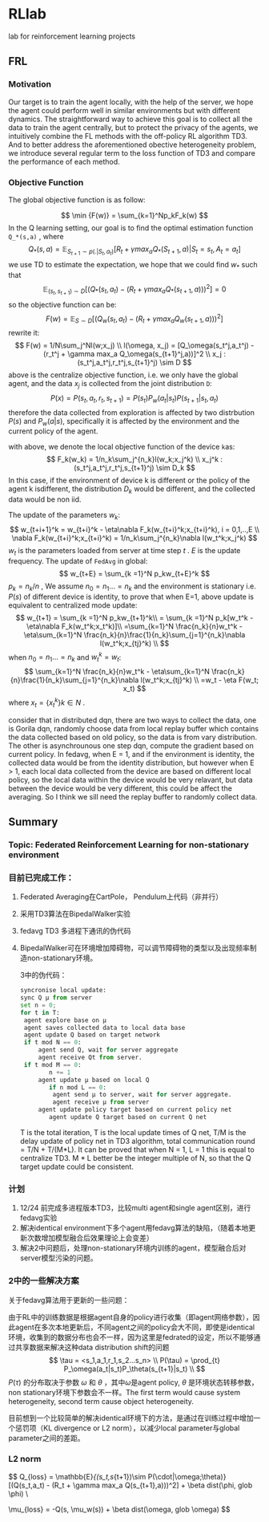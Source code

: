 # RLlab
lab for reinforcement learning projects

## FRL

### Motivation

Our target is to train the agent locally, with the help of the server, we hope the agent could perform well in similar environments but with different dynamics. The straightforward way to achieve this goal is to collect all the data to train the agent centrally, but to protect the privacy of the agents, we intuitively combine the FL methods with the off-policy RL algorithm TD3. And to better address the aforementioned obective heterogeneity problem, we introduce several regular term to the loss function of TD3 and compare the performance of each method.

### Objective Function

The global objective function is as follow:


$$
\min {F(w)} = \sum_{k=1}^Np_kF_k(w)
$$
In the Q learning setting, our goal is to find the optimal estimation function `Q_*(s,a)` ,   where
$$
Q_*(s,a) = \mathbb{E}_{S_{t+1}\sim p(.|S_t,a_t)}[R_t + \gamma max_a Q_*(S_{t+1},a)|S_t=s_t,A_t=a_t]
$$
we use TD to estimate the expectation,  we hope that we could find $w_*$   such that
$$
\mathbb{E}_{(s_t,s_{t+1})\sim D}[(Q_*(s_t,a_t) - (R_t + \gamma max_a Q_*(s_{t+1},a)))^2] = 0
$$
so the objective function can be:
$$
F(w) = \mathbb{E}_{S\sim D}[(Q_w(s_t,a_t) - (R_t + \gamma max_a Q_w(s_{t+1},a)))^2]
$$
rewrite it:
$$
F(w) = 1/N\sum_j^Nl(w;x_j) \\
l(\omega, x_j) = [Q_\omega(s_t^j,a_t^j) - (r_t^j + \gamma max_a Q_\omega(s_{t+1}^j,a))]^2 \\
x_j : (s_t^j,a_t^j,r_t^j,s_{t+1}^j) \sim D
$$
above is the centralize objective function, i.e. we only have the global agent, and the data $x_j$ is collected from the joint distribution `D`:
$$
P(x) = P(s_t,a_t,r_t,s_{t+1}) = P(s_t)P_w(a_t|s_t)P(s_{t+1}|s_t,a_t)
$$
therefore the data collected from exploration is affected by two distrbution $P(s)$ and $P_w(a|s)$, specifically it is affected by the environment and the current policy of the agent.

with above,  we denote the local objective function of the device `k`as:
$$
F_k(w_k) = 1/n_k\sum_j^{n_k}l(w_k;x_j^k) \\
x_j^k : (s_t^j,a_t^j,r_t^j,s_{t+1}^j) \sim D_k
$$
In this case, if  the environment of device k is different or the policy of the agent k isdifferent, the distribution $D_k$ would be different, and the collected data would be non iid.

The update of the parameters $w_k$:
$$
w_{t+i+1}^k = w_{t+i}^k - \eta\nabla F_k(w_{t+i}^k;x_{t+i}^k), i = 0,1,..,E \\
\nabla F_k(w_{t+i}^k;x_{t+i}^k) = 1/n_k\sum_j^{n_k}\nabla l(w_t^k;x_j^k)
$$
$w_t$ is the parameters loaded from server at time step $t$ .  $E$ is the update frequency.  The update of `FedAvg` in global:
$$
w_{t+E} = \sum_{k =1}^N p_kw_{t+E}^k
$$
$p_k=n_k/n$ , We  assume $n_0 = n_1... = n_k$  and the environment is stationary i.e. $P(s)$  of different device is identity, to prove that when E=1, above update is equivalent to centralized mode update:
$$
w_{t+1} = \sum_{k =1}^N p_kw_{t+1}^k\\
= \sum_{k =1}^N p_k[w_t^k - \eta\nabla F_k(w_t^k;x_t^k)]\\
=\sum_{k=1}^N \frac{n_k}{n}w_t^k - \eta\sum_{k=1}^N \frac{n_k}{n}\frac{1}{n_k}\sum_{j=1}^{n_k}\nabla l(w_t^k;x_{tj}^k) \\
$$
when $n_0 = n_1... = n_k$ and $w_t^k = w_t$:
$$
\sum_{k=1}^N \frac{n_k}{n}w_t^k - \eta\sum_{k=1}^N \frac{n_k}{n}\frac{1}{n_k}\sum_{j=1}^{n_k}\nabla l(w_t^k;x_{tj}^k) \\
=w_t - \eta F(w_t; x_t)
$$
where $x_t=\left\{x_t^k\right\}k\in N$ .

consider that in distributed dqn, there are two ways to collect the data, one is Gorila dqn, randomly choose data from local replay buffer which contains the data collected based on old policy, so the data is from vary distribution. The other is asynchrounous one step dqn, compute the gradient based on current policy. In fedavg, when E = 1, and if the environment is identity, the collected data would be from the identity distribution, but however when E > 1, each local data collected from the device are based on different local policy, so the local data within the device would be very relavant, but data between the device would be very different, this could be affect the averaging. So I think we sill need the replay buffer to randomly collect data.

## Summary

### Topic: Federated Reinforcement Learning for non-stationary environment



### 目前已完成工作：

1. Federated Averaging在CartPole， Pendulum上代码（非并行）

2. 采用TD3算法在BipedalWalker实验

3. fedavg TD3 多进程下通讯的伪代码

4. BipedalWalker可在环境增加障碍物，可以调节障碍物的类型以及出现频率制造non-stationary环境。

   3中的伪代码：

   ```python
   syncronise local update:
   sync Q μ from server
   set n = 0;
   for t in T:
   	agent explore base on μ
   	agent saves collected data to local data base
   	agent update Q based on target network
   	if t mod N == 0:
   		agent send Q, wait for server aggregate
   		agent receive Qt from server.
   	if t mod M == 0:
           n += 1
   		agent update μ based on local Q
           if n mod L == 0:
   			agent send μ to server, wait for server aggregate.
   			agent receive μ from server
   		agent update policy target based on current policy net
           agent update Q target based on current Q net
   ```
   
   T is the total iteration, T is the local update times of Q net, T/M is the delay update of policy net in TD3 algorithm, total communication round = T/N + T/(M*L). It can be proved that when N = 1, L = 1 this is equal to centralize TD3. M * L  better be the integer multiple of N, so that the Q target update could be consistent.

### 计划

1. 12/24 前完成多进程版本TD3，比较multi agent和single agent区别，进行fedavg实验
2. 解决identical environment下多个agent用fedavg算法的缺陷，（随着本地更新次数增加模型融合后效果理论上会变差）
3. 解决2中问题后，处理non-stationary环境内训练的agent，模型融合后对server模型污染的问题。

### 2中的一些解决方案

关于fedavg算法用于更新的一些问题：

由于RL中的训练数据是根据agent自身的policy进行收集（即agent网络参数），因此agent在多次本地更新后，不同agent之间的policy会大不同，即使是identical环境，收集到的数据分布也会不一样，因为这里是fedrated的设定，所以不能够通过共享数据来解决这种data distribution shift的问题
$$
\tau = <s_1,a_1,r_1,s_2...s_n> \\
P(\tau) = \prod_{t} P_\omega(a_t|s_t)P_\theta(s_{t+1}|s_t) \\
$$
$P(\tau)$ 的分布取决于参数 $\omega$ 和 $\theta$ ，其中$\omega$是agent policy, $\theta$ 是环境状态转移参数，non stationary环境下参数会不一样。The first term would cause system heterogeneity, second term cause object heterogeneity.

目前想到一个比较简单的解决identical环境下的方法，是通过在训练过程中增加一个惩罚项（KL divergence or L2 norm），以减少local parameter与global parameter之间的差距。

### L2 norm

$$
Q_{loss} = \mathbb{E}_{(s_t,s_{t+1})\sim P(\cdot|\omega;\theta)}[(Q(s_t,a_t) - (R_t + \gamma max_a Q(s_{t+1},a)))^2] + \beta dist(\phi, glob \phi) \\

\mu_{loss} = -Q(s, \mu_w(s)) + \beta dist(\omega, glob \omega)
$$





